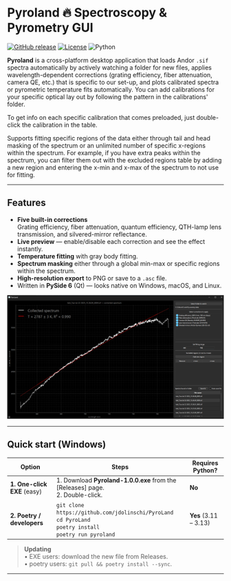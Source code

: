 # Pyroland  :fire: Spectroscopy & Pyrometry GUI

[![GitHub release](https://img.shields.io/github/v/release/jdolinschi/pyroland)](https://github.com/jdolinschi/pyroland/releases/latest)
[![License](https://img.shields.io/github/license/jdolinschi/pyroland)](https://github.com/jdolinschi/pyroland/blob/main/LICENSE)
![Python](https://img.shields.io/badge/python-3.11–3.13-blue)

**Pyroland** is a cross-platform desktop application that loads Andor `.sif`
spectra automatically by actively watching a folder for new files,
applies wavelength-dependent corrections (grating efficiency, fiber
attenuation, camera QE, etc.) that is specific to our set-up, 
and plots calibrated spectra or pyrometric temperature fits automatically.
You can add calibrations for your specific optical lay out by following the pattern in 
the calibrations' folder.

To get info on each specific calibration that comes preloaded, just double-click the calibration 
in the table.

Supports fitting specific regions of the data either through tail and head masking of the spectrum 
or an unlimited number of specific x-regions within the spectrum. For example, if you have extra peaks 
within the spectrum, you can filter them out with the excluded regions table by adding a new region and entering the x-min 
and x-max of the spectrum to not use for fitting.

---

## Features

* **Five built-in corrections**  
  Grating efficiency, fiber attenuation, quantum efficiency, QTH-lamp lens
  transmission, and silvered-mirror reflectance.
* **Live preview** — enable/disable each correction and see the effect instantly.
* **Temperature fitting** with gray body fitting.
* **Spectrum masking** either through a global min-max or specific regions within the spectrum.
* **High-resolution export** to PNG or save to a `.asc` file.
* Written in **PySide 6** (Qt) — looks native on Windows, macOS, and Linux.

<div align="center">
  <img src="docs/screenshot.png" width="700">
</div>

---

## Quick start (Windows)

| Option                      | Steps                                                                                                                                            | Requires Python?      |
|-----------------------------|--------------------------------------------------------------------------------------------------------------------------------------------------|-----------------------|
| **1. One-click EXE** (easy) | 1. Download **Pyroland-1.0.0.exe** from the [Releases] page.<br>2. Double-click.                                                                 | **No**                |
| **2. Poetry / developers**  | `git clone https://github.com/jdolinschi/PyroLand`<br>`cd PyroLand`<br>`poetry install`<br>`poetry run pyroland`                                  | **Yes** (3.11 – 3.13) |


> **Updating**  
> • EXE users: download the new file from Releases.  
> • poetry users: `git pull && poetry install --sync`.

---